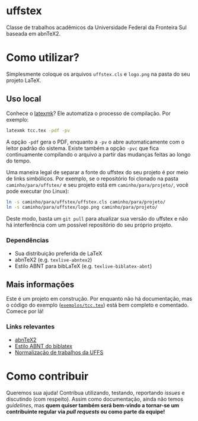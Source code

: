 # uffstex

Classe de trabalhos acadêmicos da Universidade Federal da Fronteira Sul baseada em abnTeX2.

# Como utilizar?

Simplesmente coloque os arquivos `uffstex.cls` e `logo.png` na pasta do seu projeto LaTeX.

## Uso local

Conhece o [latexmk](http://personal.psu.edu/jcc8/software/latexmk/)? Ele automatiza o processo de compilação. Por exemplo:

```sh
latexmk tcc.tex -pdf -pv
```

A opção `-pdf` gera o PDF, enquanto a `-pv` o abre automaticamente com o leitor padrão do sistema. Existe também a opção `-pvc` que fica continuamente compilando o arquivo a partir das mudanças feitas ao longo do tempo.

Uma maneira legal de separar a fonte do uffstex do seu projeto é por meio de links simbólicos. Por exemplo, se o repositório foi clonado na pasta `caminho/para/uffstex/` e seu projeto está em `caminho/para/projeto/`, você pode executar (no Linux):

```sh
ln -s caminho/para/uffstex/uffstex.cls caminho/para/projeto/
ln -s caminho/para/uffstex/logo.png caminho/para/projeto/
```

Deste modo, basta um `git pull` para atualizar sua versão do uffstex e não há interferência com um possível repositório do seu próprio projeto.

### Dependências

- Sua distribuição preferida de LaTeX
- abnTeX2 (e.g. `texlive-abntex2`)
- Estilo ABNT para bibLaTeX (e.g. `texlive-biblatex-abnt`)

## Mais informações

Este é um projeto em construção. Por enquanto não há documentação, mas o código do exemplo ([`exemplos/tcc.tex`](exemplos/tcc.tex)) está bem completo e comentado. Comece por lá!

### Links relevantes

- [abnTeX2](https://github.com/abntex/abntex2/)
- [Estilo ABNT do biblatex](https://github.com/abntex/biblatex-abnt)
- [Normalização de trabalhos da UFFS](https://www.uffs.edu.br/campi/chapeco/biblioteca/normalizacao-de-trabalhos)

# Como contribuir

Queremos sua ajuda! Contribua utilizando, testando, reportando *issues* e discutindo (com respeito). Assim como documentação, ainda não temos *guidelines*, mas **quem quiser também será bem-vindo a tornar-se um contribuinte regular via *pull requests* ou como parte da equipe!**
